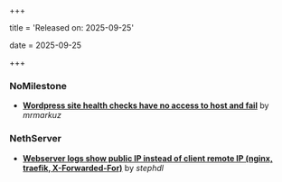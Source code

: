 +++

title = 'Released on: 2025-09-25'

date = 2025-09-25

+++

### NoMilestone

- **[Wordpress site health checks have no access to host and fail](https://github.com/NethServer/dev/issues/7649)** by *mrmarkuz*

### NethServer

- **[Webserver logs show public IP instead of client remote IP (nginx, traefik, X-Forwarded-For)](https://github.com/NethServer/dev/issues/7640)** by *stephdl*

